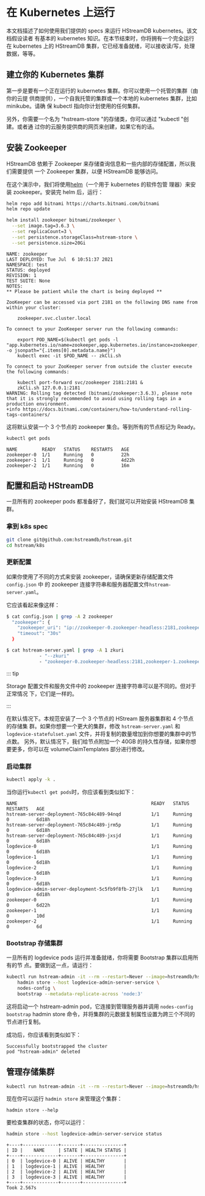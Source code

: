 # 在 Kubernetes 上运行

本文档描述了如何使用我们提供的 specs 来运行 HStreamDB kubernetes。该文档假设读者
有基本的 kubernetes 知识。在本节结束时，你将拥有一个完全运行在 kubernetes 上的
HStreamDB 集群，它已经准备就绪，可以接收读/写，处理数据，等等。

## 建立你的 Kubernetes 集群

第一步是要有一个正在运行的 kubernetes 集群。你可以使用一个托管的集群（由你的云提
供商提供），一个自我托管的集群或一个本地的 kubernetes 集群，比如 minikube。请确
保 kubectl 指向你计划使用的任何集群。

另外，你需要一个名为 "hstream-store "的存储类，你可以通过 "kubectl "创建。或者通
过你的云服务提供商的网页来创建，如果它有的话。

## 安装 Zookeeper

HStreamDB 依赖于 Zookeeper 来存储查询信息和一些内部的存储配置，所以我们需要提供
一个 Zookeeper 集群，以便 HStreamDB 能够访问。

在这个演示中，我们将使用[helm](https://helm.sh/)（一个用于 kubernetes 的软件包管
理器）来安装 zookeeper。安装完 helm 后，运行：

```sh
helm repo add bitnami https://charts.bitnami.com/bitnami
helm repo update

helm install zookeeper bitnami/zookeeper \
  --set image.tag=3.6.3 \
  --set replicaCount=3 \
  --set persistence.storageClass=hstream-store \
  --set persistence.size=20Gi
```

```
NAME: zookeeper
LAST DEPLOYED: Tue Jul  6 10:51:37 2021
NAMESPACE: test
STATUS: deployed
REVISION: 1
TEST SUITE: None
NOTES:
** Please be patient while the chart is being deployed **

ZooKeeper can be accessed via port 2181 on the following DNS name from within your cluster:

    zookeeper.svc.cluster.local

To connect to your ZooKeeper server run the following commands:

    export POD_NAME=$(kubectl get pods -l "app.kubernetes.io/name=zookeeper,app.kubernetes.io/instance=zookeeper,app.kubernetes.io/component=zookeeper" -o jsonpath="{.items[0].metadata.name}")
    kubectl exec -it $POD_NAME -- zkCli.sh

To connect to your ZooKeeper server from outside the cluster execute the following commands:

    kubectl port-forward svc/zookeeper 2181:2181 &
    zkCli.sh 127.0.0.1:2181
WARNING: Rolling tag detected (bitnami/zookeeper:3.6.3), please note that it is strongly recommended to avoid using rolling tags in a production environment.
+info https://docs.bitnami.com/containers/how-to/understand-rolling-tags-containers/
```

这将默认安装一个 3 个节点的 zookeeper 集合。等到所有的节点标记为 Ready。

```sh
kubectl get pods
```

```
NAME         READY   STATUS    RESTARTS   AGE
zookeeper-0  1/1     Running   0          22h
zookeeper-1  1/1     Running   0          4d22h
zookeeper-2  1/1     Running   0          16m
```

## 配置和启动 HStreamDB

一旦所有的 zookeeper pods 都准备好了，我们就可以开始安装 HStreamDB 集群。

### 拿到 k8s spec

```sh
git clone git@github.com:hstreamdb/hstream.git
cd hstream/k8s
```

### 更新配置

如果你使用了不同的方式来安装 zookeeper，请确保更新存储配置文件 `config.json` 中
的 zookeeper 连接字符串和服务器配置文件`hstream-server.yaml`。

它应该看起来像这样：

```sh
$ cat config.json | grep -A 2 zookeeper
  "zookeeper": {
    "zookeeper_uri": "ip://zookeeper-0.zookeeper-headless:2181,zookeeper-1.zookeeper-headless:2181,zookeeper-2.zookeeper-headless:2181",
    "timeout": "30s"
  }

$ cat hstream-server.yaml | grep -A 1 zkuri
            - "--zkuri"
            - "zookeeper-0.zookeeper-headless:2181,zookeeper-1.zookeeper-headless:2181,zookeeper-2.zookeeper-headless:2181"
```

::: tip

Storage 配置文件和服务文件中的 zookeeper 连接字符串可以是不同的。但对于正常情况
下，它们是一样的。

:::

在默认情况下。本规范安装了一个 3 个节点的 HStream 服务器集群和 4 个节点的存储集
群。如果你想要一个更大的集群，修改 `hstream-server.yaml` 和
`logdevice-statefulset.yaml` 文件，并将复制的数量增加到你想要的集群中的节点数。
另外，默认情况下，我们给节点附加一个 40GB 的持久性存储，如果你想要更多，你可以在
volumeClaimTemplates 部分进行修改。

### 启动集群

```sh
kubectl apply -k .
```

当你运行`kubectl get pods`时，你应该看到类似如下：

```
NAME                                                 READY   STATUS    RESTARTS   AGE
hstream-server-deployment-765c84c489-94nqd           1/1     Running   0          6d18h
hstream-server-deployment-765c84c489-jrm5p           1/1     Running   0          6d18h
hstream-server-deployment-765c84c489-jxsjd           1/1     Running   0          6d18h
logdevice-0                                          1/1     Running   0          6d18h
logdevice-1                                          1/1     Running   0          6d18h
logdevice-2                                          1/1     Running   0          6d18h
logdevice-3                                          1/1     Running   0          6d18h
logdevice-admin-server-deployment-5c5fb9f8fb-27jlk   1/1     Running   0          6d18h
zookeeper-0                                          1/1     Running   0          6d22h
zookeeper-1                                          1/1     Running   0          10d
zookeeper-2                                          1/1     Running   0          6d
```

### Bootstrap 存储集群

一旦所有的 logdevice pods 运行并准备就绪，你将需要 Bootstrap 集群以启用所有的节
点。要做到这一点，请运行：

```sh
kubectl run hstream-admin -it --rm --restart=Never --image=hstreamdb/hstream:v0.7.1 -- \
    hadmin store --host logdevice-admin-server-service \
    nodes-config \
    bootstrap --metadata-replicate-across 'node:3'
```

这将启动一个 hstream-admin pod，它连接到管理服务器并调用 `nodes-config bootstrap`
hadmin store 命令，并将集群的元数据复制属性设置为跨三个不同的节点进行复制。

成功后，你应该看到类似如下：

```
Successfully bootstrapped the cluster
pod "hstream-admin" deleted
```

## 管理存储集群

```sh
kubectl run hstream-admin -it --rm --restart=Never --image=hstreamdb/hstream:v0.7.1 -- bash
```

现在你可以运行 `hadmin store` 来管理这个集群：

```
hadmin store --help
```

要检查集群的状态，你可以运行：

```sh
hadmin store --host logdevice-admin-server-service status
```

```
+----+-------------+-------+---------------+
| ID |    NAME     | STATE | HEALTH STATUS |
+----+-------------+-------+---------------+
| 0  | logdevice-0 | ALIVE | HEALTHY       |
| 1  | logdevice-1 | ALIVE | HEALTHY       |
| 2  | logdevice-2 | ALIVE | HEALTHY       |
| 3  | logdevice-3 | ALIVE | HEALTHY       |
+----+-------------+-------+---------------+
Took 2.567s
```
